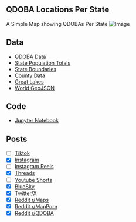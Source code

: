 ## QDOBA Locations Per State
A Simple Map showing QDOBAs Per State
![Image](https://drive.google.com/uc?export=view&id=1failj-xTBnwedQCFV0or_ceyPPMpkiIf)

## Data
* [QDOBA Data](https://locations.qdoba.com/us)
* [State Population Totals](https://www.census.gov/data/tables/time-series/demo/popest/2020s-state-total.html)
* [State Boundaries](https://www.census.gov/geographies/mapping-files/time-series/geo/carto-boundary-file.html)
* [County Data](https://www.census.gov/geographies/mapping-files/time-series/geo/carto-boundary-file.html)
* [Great Lakes](https://usicecenter.gov/Products/GreatLakesData)
* [World GeoJSON](https://public.opendatasoft.com/explore/dataset/world-administrative-boundaries/export/?flg=en-us)

## Code
* [Jupyter Notebook](FormatData.ipynb)

## Posts
- [ ] [Tiktok]()
- [x] [Instagram](https://www.instagram.com/p/DP619CPj--I/)
- [ ] [Instagram Reels]()
- [x] [Threads](https://www.threads.com/@vinemapper/post/DP619nkj-sH)
- [ ] [Youtube Shorts]()
- [x] [BlueSky](https://bsky.app/profile/vinemapper.bsky.social/post/3m3ftnxmrpk2v)
- [x] [Twitter/X](https://x.com/VineMapper/status/1979244282671403379)
- [x] [Reddit r/Maps](https://www.reddit.com/r/Maps/comments/1o98854/qdoba_locations_per_state/)
- [x] [Reddit r/MapPorn](https://www.reddit.com/r/MapPorn/comments/1o987va/qdoba_locations_per_state/)
- [x] [Reddit r/QDOBA](https://www.reddit.com/r/qdoba/comments/1o989z4/qdoba_locations_per_state/)
